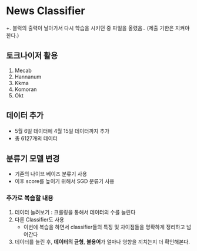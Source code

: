 # News Classifier



+. 블럭의 출력이 날아가서 다시 학습을 시키던 중 파일을 올렸음.. (제출 기한은 지켜야 한다.)



## 토크나이저 활용

1. Mecab
2. Hannanum
3. Kkma
4. Komoran
5. Okt



## 데이터 추가

- 5월 6일 데이터에 4월 15일 데이터까지 추가
- 총 6127개의 데이터



## 분류기 모델 변경

- 기존의 나이브 베이즈 분류기 사용
- 이후 score를 높이기 위해서 SGD 분류기 사용



### 추가로 복습할 내용

1. 데이터 늘려보기 : 크롤링을 통해서 데이터의 수를 늘린다
2. 다른 Classifier도 사용
   - 이번에 복습을 하면서 classifier들의 특징 및 차이점들을 명확하게 정리하고 넘어간다
3. 데이터를 늘린 후, **데이터의 균형**, **불용어**가 얼마나 영향을 끼치는지 더 확인해본다.

